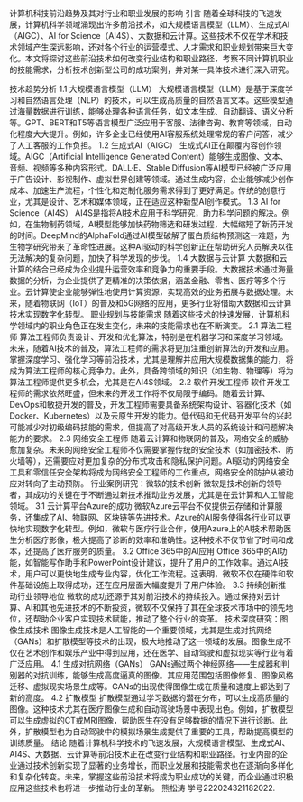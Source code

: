  计算机科技前沿趋势及其对行业和职业发展的影响 引言 随着全球科技的飞速发展，计算机科学领域涌现出许多前沿技术，如大规模语言模型（LLM）、生成式AI（AIGC）、AI for Science（AI4S）、大数据和云计算。这些技术不仅在学术和技术领域产生深远影响，还对各个行业的运营模式、人才需求和职业规划带来巨大变化。本文将探讨这些前沿技术如何改变行业结构和职业路径，考察不同计算机职业的技能需求，分析技术创新型公司的成功案例，并对某一具体技术进行深入研究。

技术趋势分析 1.1 大规模语言模型（LLM） 大规模语言模型（LLM）是基于深度学习和自然语言处理（NLP）的技术，可以生成高质量的自然语言文本。这些模型通过海量数据进行训练，能够处理各种语言任务，如文本生成、自动翻译、语义分析等。GPT、BERT和T5等语言模型广泛应用于客服、法律咨询、教育等领域，自动化程度大大提升。例如，许多企业已经使用AI客服系统处理常规的客户问答，减少了人工客服的工作负担。 1.2 生成式AI（AIGC） 生成式AI正在颠覆内容创作领域。AIGC（Artificial Intelligence Generated Content）能够生成图像、文本、音频、视频等多种内容形式。DALL·E、Stable Diffusion等AI模型已经被广泛应用于广告设计、影视制作、虚拟世界创建等领域。通过生成内容，企业能够减少创作成本、加速生产流程，个性化和定制化服务需求得到了更好满足。传统的创意行业，尤其是设计、艺术和媒体领域，正在适应这种新型AI创作模式。 1.3 AI for Science（AI4S） AI4S是指将AI技术应用于科学研究，助力科学问题的解决。例如，在生物制药领域，AI模型能够加快药物筛选和研发过程，大幅缩短了新药开发的时间。DeepMind的AlphaFold通过AI模型破解了蛋白质结构预测这一难题，为生物学研究带来了革命性进展。这种AI驱动的科学创新正在帮助研究人员解决以往无法解决的复杂问题，加快了科学发现的步伐。 1.4 大数据与云计算 大数据和云计算的结合已经成为企业提升运营效率和竞争力的重要手段。大数据技术通过海量数据的分析，为企业提供了更精准的决策依据，涵盖金融、零售、医疗等多个行业。云计算使企业能够弹性地使用计算资源，实现高效的业务拓展与数据处理。未来，随着物联网（IoT）的普及和5G网络的应用，更多行业将借助大数据和云计算技术实现数字化转型。
职业规划与技能需求 随着这些技术的快速发展，计算机科学领域内的职业角色正在发生变化，未来的技能需求也在不断演变。 2.1 算法工程师 算法工程师负责设计、开发和优化算法，特别是在机器学习和深度学习领域。未来，随着AI技术的普及，算法工程师的需求将更加注重创新算法的开发和应用。掌握深度学习、强化学习等前沿技术，尤其是理解并应用大规模数据集的能力，将成为算法工程师的核心竞争力。此外，具备跨领域的知识（如生物、物理等）将为算法工程师提供更多机会，尤其是在AI4S领域。 2.2 软件开发工程师 软件开发工程师的需求依然旺盛，但未来的开发工作将不仅局限于编码。随着云计算、DevOps和敏捷开发的普及，开发工程师需要具备系统架构设计、容器化技术（如Docker、Kubernetes）以及云原生开发的能力。低代码和无代码开发平台的兴起可能减少对初级编码技能的需求，但提高了对高级开发人员的系统设计和问题解决能力的要求。 2.3 网络安全工程师 随着云计算和物联网的普及，网络安全的威胁愈加复杂。未来的网络安全工程师不仅需要掌握传统的安全技术（如加密技术、防火墙等），还需要应对更加复杂的分布式攻击和隐私保护问题。AI驱动的网络安全工具和零信任安全架构将成为网络安全工程师的工作重点，网络安全的防护从被动应对转向了主动预防。
行业案例研究：微软的技术创新 微软是技术创新的领导者，其成功的关键在于不断通过新技术推动业务发展，尤其是在云计算和人工智能领域。 3.1 云计算平台Azure的成功 微软Azure云平台不仅提供云存储和计算服务，还集成了AI、物联网、区块链等先进技术。Azure的AI服务使得各行业可以更快地实现数字化转型。例如，微软与医疗行业合作，使用Azure上的AI技术帮助医生分析医疗影像，极大提高了诊断的效率和准确性。这种技术不仅节省了时间和成本，还提高了医疗服务的质量。 3.2 Office 365中的AI应用 Office 365中的AI功能，如智能写作助手和PowerPoint设计建议，提升了用户的工作效率。通过AI技术，用户可以更快地生成专业内容，优化工作流程。这表明，微软不仅在硬件和软件基础设施上取得成功，还在应用层面大幅度提升了用户体验。 3.3 持续创新推动行业领导地位 微软的成功还源于其对前沿技术的持续投入。通过保持对云计算、AI和其他先进技术的不断投资，微软不仅保持了其在全球技术市场中的领先地位，还帮助企业客户实现技术赋能，推动了整个行业的变革。
技术深度研究：图像生成技术 图像生成技术是人工智能的一个重要领域，尤其是生成对抗网络（GANs）和扩散模型等技术的出现，极大地推动了这一领域的发展。图像生成不仅在艺术创作和娱乐产业中得到应用，还在医学、自动驾驶和虚拟现实等行业有着广泛应用。 4.1 生成对抗网络（GANs） GANs通过两个神经网络——生成器和判别器的对抗训练，能够生成高度逼真的图像。其应用范围包括图像修复、图像风格迁移、虚拟现实场景生成等。GANs的出现使得图像生成在质量和速度上都达到了新的高度。 4.2 扩散模型 扩散模型通过学习数据的潜在分布，可以生成高质量的图像。这种技术尤其在医疗图像生成和自动驾驶场景中表现出色。例如，扩散模型可以生成虚拟的CT或MRI图像，帮助医生在没有足够数据的情况下进行诊断。此外，扩散模型也为自动驾驶中的模拟场景生成提供了重要的工具，帮助提高模型的训练质量。 结论 随着计算机科学技术的飞速发展，大规模语言模型、生成式AI、AI4S、大数据、云计算等前沿技术正在改变行业结构和职业路径。行业内部的企业通过技术创新实现了显著的业务增长，而职业发展和技能需求也在逐渐向多样化和复杂化转变。未来，掌握这些前沿技术将成为职业成功的关键，而企业通过积极应用这些技术也将进一步推动行业的革新。
熊松涛 学号222024321182022.